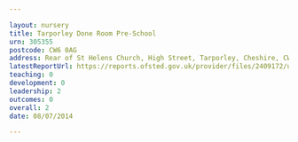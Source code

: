 ```yaml
---

layout: nursery
title: Tarporley Done Room Pre-School
urn: 305355
postcode: CW6 0AG
address: Rear of St Helens Church, High Street, Tarporley, Cheshire, CW6 0AG
latestReportUrl: https://reports.ofsted.gov.uk/provider/files/2409172/urn/305355.pdf
teaching: 0
development: 0
leadership: 2
outcomes: 0
overall: 2
date: 08/07/2014

---
```


